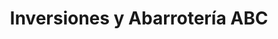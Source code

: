 ---
title: "Inversiones y Abarrotería ABC"
url: /sensenti/inversiones-y-abarroteria-abc/
shop: mayorista
---